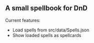 ## A small spellbook for DnD
Current features:
- Load spells from src/data/Spells.json
- Show loaded spells as spellcards